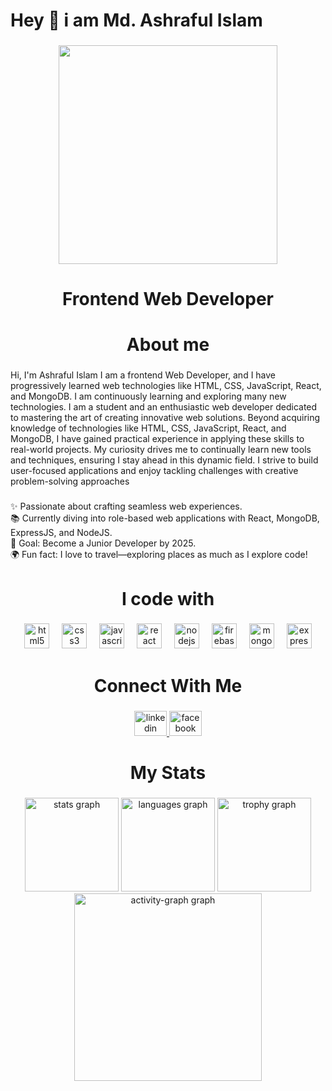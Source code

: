 <h1 align="left">Hey 👋 i am Md. Ashraful Islam</h1>

###

<div align="center">
  <img height="350" src="https://i.ibb.co.com/39Vgct7w/git-Hub-banner.png"  />
</div>

###

<h1 align="center">Frontend Web Developer</h1>

###

<h1 align="center">About me</h1>

###

<p align="left">Hi, I'm Ashraful Islam I am a frontend Web Developer, and I have progressively learned web technologies like HTML, CSS, JavaScript, React, and MongoDB. I am continuously learning and exploring many new technologies. I am a student and an enthusiastic web developer dedicated to mastering the art of creating innovative web solutions. Beyond acquiring knowledge of technologies like HTML, CSS, JavaScript, React, and MongoDB, I have gained practical experience in applying these skills to real-world projects. My curiosity drives me to continually learn new tools and techniques, ensuring I stay ahead in this dynamic field. I strive to build user-focused applications and enjoy tackling challenges with creative problem-solving approaches</p>

###

<p align="left">✨ Passionate about crafting seamless web experiences.<br>📚 Currently diving into role-based web applications with React, MongoDB, ExpressJS, and NodeJS.<br>🎯 Goal: Become a Junior Developer by 2025.<br>🌍 Fun fact: I love to travel—exploring places as much as I explore code!</p>

###

<h1 align="center">I code with</h1>

###

<div align="center">
  <img src="https://cdn.jsdelivr.net/gh/devicons/devicon/icons/html5/html5-original.svg" height="40" alt="html5 logo"  />
  <img width="12" />
  <img src="https://cdn.jsdelivr.net/gh/devicons/devicon/icons/css3/css3-original.svg" height="40" alt="css3 logo"  />
  <img width="12" />
  <img src="https://cdn.jsdelivr.net/gh/devicons/devicon/icons/javascript/javascript-original.svg" height="40" alt="javascript logo"  />
  <img width="12" />
  <img src="https://cdn.jsdelivr.net/gh/devicons/devicon/icons/react/react-original.svg" height="40" alt="react logo"  />
  <img width="12" />
  <img src="https://cdn.jsdelivr.net/gh/devicons/devicon/icons/nodejs/nodejs-original.svg" height="40" alt="nodejs logo"  />
  <img width="12" />
  <img src="https://cdn.jsdelivr.net/gh/devicons/devicon/icons/firebase/firebase-plain.svg" height="40" alt="firebase logo"  />
  <img width="12" />
  <img src="https://cdn.jsdelivr.net/gh/devicons/devicon/icons/mongodb/mongodb-original.svg" height="40" alt="mongodb logo"  />
  <img width="12" />
  <img src="https://skillicons.dev/icons?i=express" height="40" alt="express logo"  />
</div>

###

<h1 align="center">Connect With Me</h1>

###

<div align="center">
  <a href="https://www.linkedin.com/in/ashraful-islam-1ba47b318/" target="_blank">
    <img src="https://raw.githubusercontent.com/maurodesouza/profile-readme-generator/master/src/assets/icons/social/linkedin/default.svg" width="52" height="40" alt="linkedin logo"  />
  </a>
  <a href="https://www.facebook.com/ashraful2871" target="_blank">
    <img src="https://raw.githubusercontent.com/maurodesouza/profile-readme-generator/master/src/assets/icons/social/facebook/default.svg" width="52" height="40" alt="facebook logo"  />
  </a>
</div>

###

<h1 align="center">My Stats</h1>

###

<div align="center">
  <img src="https://github-readme-stats.vercel.app/api?username=ashraful2871&hide_title=false&hide_rank=false&show_icons=true&include_all_commits=true&count_private=true&disable_animations=false&theme=dracula&locale=en&hide_border=false&order=1" height="150" alt="stats graph"  />
  <img src="https://github-readme-stats.vercel.app/api/top-langs?username=ashraful2871&locale=en&hide_title=false&layout=compact&card_width=320&langs_count=5&theme=dracula&hide_border=false&order=2" height="150" alt="languages graph"  />
  <img src="https://github-profile-trophy.vercel.app?username=ashraful2871&theme=dracula&column=-1&row=1&margin-w=8&margin-h=8&no-bg=false&no-frame=false&order=4" height="150" alt="trophy graph"  />
  <img src="https://github-readme-activity-graph.vercel.app/graph?username=ashraful2871&radius=16&theme=react&area=true&order=5" height="300" alt="activity-graph graph"  />
</div>

###
